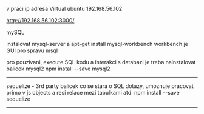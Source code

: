 v praci ip adresa Virtual ubuntu 192.168.56.102

http://192.168.56.102:3000/

mySQL

instalovat mysql-server a apt-get install mysql-workbench
workbench je GUI pro spravu msql 

pro pouzivani, execute SQL kodu a interakci s databazi je treba nainstalovat balicek mysql2
npm install --save mysql2

---

sequelize - 3rd party balicek co se stara o SQL dotazy, umoznuje pracovat primo v js objects a resi relace mezi tabulkami atd. 
npm install --save sequelize


---

